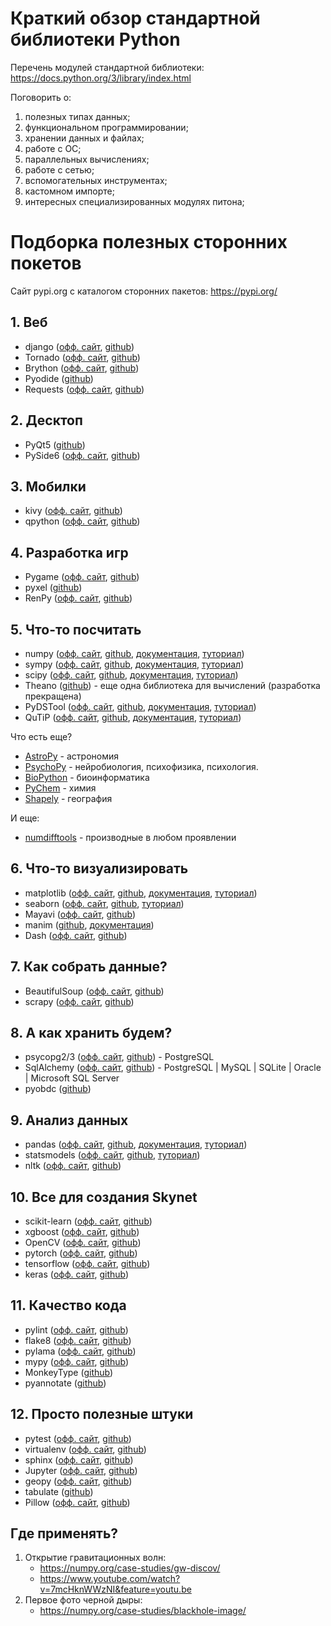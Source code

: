 # Краткий обзор стандартной библиотеки Python

Перечень модулей стандартной библиотеки:
https://docs.python.org/3/library/index.html

Поговорить о:

1) полезных типах данных;
2) функциональном программировании;
3) хранении данных и файлах;
4) работе с ОС;
5) параллельных вычислениях;
6) работе с сетью;
7) вспомогательных инструментах;
8) кастомном импорте;
9) интересных специализированных модулях питона;


# Подборка полезных сторонних покетов

Сайт pypi.org с каталогом сторонних пакетов:
https://pypi.org/

## 1. Веб

- django ([офф. сайт](https://www.djangoproject.com/), [github](https://github.com/django/django))
- Tornado ([офф. сайт](https://www.tornadoweb.org/en/stable/), [github](https://github.com/tornadoweb/tornado))
- Brython ([офф. сайт](https://brython.info/), [github](https://github.com/brython-dev/brython))
- Pyodide ([github](https://github.com/iodide-project/pyodide))
- Requests ([офф. сайт](https://requests.readthedocs.io/en/master/), [github](https://github.com/psf/requests))

## 2. Десктоп

- PyQt5 ([github](https://github.com/PyQt5))
- PySide6 ([офф. сайт](https://wiki.qt.io/Qt_for_Python), [github](https://github.com/PySide))

## 3. Мобилки

- kivy ([офф. сайт](https://kivy.org/#home), [github](https://github.com/kivy/kivy))
- qpython ([офф. сайт](https://www.qpython.com/), [github](https://github.com/qpython-android/qpython/releases))

## 4. Разработка игр

- Pygame ([офф. сайт](https://www.pygame.org/news), [github](https://github.com/pygame/pygame))
- pyxel ([github](https://github.com/kitao/pyxel?utm_source=mybridge&utm_medium=blog&utm_campaign=read_more))
- RenPy ([офф. сайт](https://www.renpy.org/), [github](https://github.com/renpy/renpy))

## 5. Что-то посчитать

- numpy ([офф. сайт](https://numpy.org/), 
         [github](https://github.com/numpy/numpy), 
         [документация](https://numpy.org/doc/stable/),
         [туториал](https://numpy.org/doc/stable/user/tutorials_index.html))
- sympy ([офф. сайт](https://www.sympy.org/en/index.html), 
         [github](https://github.com/sympy/sympy), 
         [документация](https://docs.sympy.org/latest/index.html),
         [туториал](https://docs.sympy.org/latest/tutorial/index.html))
- scipy ([офф. сайт](https://www.scipy.org/), 
         [github](https://github.com/scipy/scipy/), 
         [документация](https://docs.scipy.org/doc/),
         [туториал](https://docs.scipy.org/doc/scipy/reference/tutorial/index.html))
- Theano ([github](https://github.com/Theano/Theano)) - еще одна библиотека для вычислений (разработка прекращена)
- PyDSTool ([офф. сайт](https://pydstool.github.io/PyDSTool/FrontPage.html), 
            [github](https://github.com/robclewley/pydstool), 
            [документация](https://pydstool.github.io/PyDSTool/ToolboxDocumentation.html), 
            [туториал](https://pydstool.github.io/PyDSTool/Tutorial.html))
- QuTiP ([офф. сайт](http://qutip.org/), 
         [github](https://github.com/qutip), 
         [документация](http://qutip.org/documentation.html), 
         [туториал](http://qutip.org/tutorials.html))

Что есть еще?
- [AstroPy](https://www.astropy.org/) - астрономия
- [PsychoPy](https://www.psychopy.org/) - нейробиология, психофизика, психология.
- [BioPython](https://biopython.org/) - биоинформатика
- [PyChem](https://pubmed.ncbi.nlm.nih.gov/16882648/) - химия
- [Shapely](https://shapely.readthedocs.io/en/stable/) - география

И еще:
- [numdifftools](https://github.com/pbrod/numdifftools) - производные в любом проявлении


## 6. Что-то визуализировать

- matplotlib ([офф. сайт](https://matplotlib.org/), 
              [github](https://github.com/matplotlib/matplotlib), 
              [документация](https://matplotlib.org/contents.html), 
              [туториал](https://matplotlib.org/tutorials/index.html))
- seaborn ([офф. сайт](https://seaborn.pydata.org/),
           [github](https://github.com/mwaskom/seaborn),
           [туториал](https://seaborn.pydata.org/tutorial.html))
- Mayavi ([офф. сайт](https://docs.enthought.com/mayavi/mayavi/), 
          [github](https://github.com/enthought/mayavi))
- manim ([github](https://github.com/3b1b/manim), 
         [документация](https://eulertour.com/docs/))
- Dash ([офф. сайт](http://dash.plotly.com/), [github](https://github.com/plotly/dash))

## 7. Как собрать данные?

- BeautifulSoup ([офф. сайт](), [github]())
- scrapy ([офф. сайт](), [github]())

## 8. А как хранить будем?

- psycopg2/3 ([офф. сайт](https://www.psycopg.org/), [github](https://github.com/psycopg/psycopg2)) - PostgreSQL
- SqlAlchemy ([офф. сайт](https://www.sqlalchemy.org/), 
              [github](https://github.com/sqlalchemy/sqlalchemy)) - PostgreSQL | MySQL | SQLite | Oracle | Microsoft SQL Server
- pyobdc ([github](https://github.com/mkleehammer/pyodbc))

## 9. Анализ данных

- pandas ([офф. сайт](https://pandas.pydata.org/), 
          [github](https://github.com/pandas-dev/pandas), 
          [документация](https://pandas.pydata.org/docs/), 
          [туториал](https://pandas.pydata.org/docs/user_guide/index.html))
- statsmodels ([офф. сайт](https://www.statsmodels.org/stable/index.html), 
               [github](https://github.com/statsmodels/statsmodels),
               [туториал](https://www.statsmodels.org/stable/user-guide.html))
- nltk ([офф. сайт](http://www.nltk.org/), [github](https://github.com/nltk/nltk))

## 10. Все для создания Skynet

- scikit-learn ([офф. сайт](https://scikit-learn.org/stable/), [github](https://github.com/scikit-learn/scikit-learn))
- xgboost ([офф. сайт](https://xgboost.readthedocs.io/en/latest/), [github](https://github.com/dmlc/xgboost))
- OpenCV ([офф. сайт](https://docs.opencv.org/master/), [github](https://github.com/skvark/opencv-python))
- pytorch ([офф. сайт](https://pytorch.org/), [github](https://github.com/pytorch/pytorch))
- tensorflow ([офф. сайт](https://www.tensorflow.org/learn), [github](https://github.com/tensorflow/tensorflow))
- keras ([офф. сайт](https://keras.io/), [github](https://github.com/keras-team/keras))

## 11. Качество кода

- pylint ([офф. сайт](https://github.com/PyCQA/pylint), [github](https://www.pylint.org/))
- flake8 ([офф. сайт](https://flake8.pycqa.org/en/latest/), [github](https://github.com/PyCQA/flake8))
- pylama ([офф. сайт](http://klen.github.io/pylama.html), [github](https://github.com/klen/pylama))
- mypy ([офф. сайт](http://www.mypy-lang.org/), [github](https://github.com/python/mypy))
- MonkeyType ([github](https://github.com/Instagram/MonkeyType))
- pyannotate ([github](https://github.com/dropbox/pyannotate))

## 12. Просто полезные штуки

- pytest ([офф. сайт](https://docs.pytest.org/en/stable/), [github](https://github.com/pytest-dev/pytest))
- virtualenv ([офф. сайт](https://virtualenv.pypa.io/en/latest/), [github](https://github.com/pypa/virtualenv))
- sphinx ([офф. сайт](https://www.sphinx-doc.org/en/master/), [github](https://github.com/sphinx-doc/sphinx))
- Jupyter ([офф. сайт](https://jupyter.org/), [github](https://jupyter.org/))
- geopy ([офф. сайт](https://geopy.readthedocs.io/en/stable/), [github](https://github.com/geopy/geopy))
- tabulate ([github](https://github.com/astanin/python-tabulate))
- Pillow ([офф. сайт](https://python-pillow.org/), [github](https://github.com/python-pillow/Pillow))

## Где применять?

1) Открытие гравитационных волн: 
    - https://numpy.org/case-studies/gw-discov/
    - https://www.youtube.com/watch?v=7mcHknWWzNI&feature=youtu.be
2) Первое фото черной дыры: 
    - https://numpy.org/case-studies/blackhole-image/
